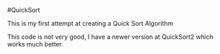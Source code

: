 #QuickSort

This is my first attempt at creating a Quick Sort Algorithm

This code is not very good, I have a newer version at QuickSort2 which 
works much better.
